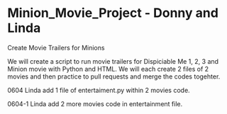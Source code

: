 # Minion_Movie_Project - Donny and Linda
Create Movie Trailers for Minions 

We will create a script to run movie trailers for Dispiciable Me 1, 2, 3 and Minion movie with Python and HTML.
We will each create 2 files of 2 movies and then practice to pull requests and merge the codes togehter.

0604 Linda add 1 file of entertaiment.py within 2 movies code.

0604-1 Linda add 2 more movies code in entertainment file.
